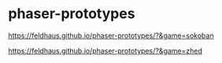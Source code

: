 # phaser-prototypes

https://feldhaus.github.io/phaser-prototypes/?&game=sokoban

https://feldhaus.github.io/phaser-prototypes/?&game=zhed
